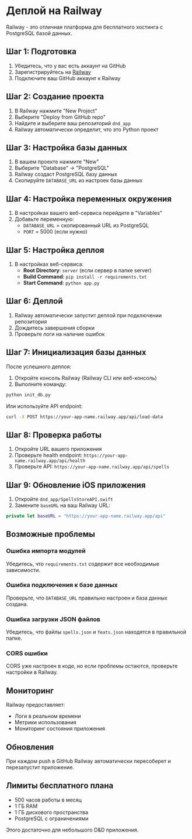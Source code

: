 # Деплой на Railway

Railway - это отличная платформа для бесплатного хостинга с PostgreSQL базой данных.

## Шаг 1: Подготовка

1. Убедитесь, что у вас есть аккаунт на GitHub
2. Зарегистрируйтесь на [Railway](https://railway.app/)
3. Подключите ваш GitHub аккаунт к Railway

## Шаг 2: Создание проекта

1. В Railway нажмите "New Project"
2. Выберите "Deploy from GitHub repo"
3. Найдите и выберите ваш репозиторий `dnd_app`
4. Railway автоматически определит, что это Python проект

## Шаг 3: Настройка базы данных

1. В вашем проекте нажмите "New"
2. Выберите "Database" → "PostgreSQL"
3. Railway создаст PostgreSQL базу данных
4. Скопируйте `DATABASE_URL` из настроек базы данных

## Шаг 4: Настройка переменных окружения

1. В настройках вашего веб-сервиса перейдите в "Variables"
2. Добавьте переменную:
   - `DATABASE_URL` = скопированный URL из PostgreSQL
   - `PORT` = 5000 (если нужно)

## Шаг 5: Настройка деплоя

1. В настройках веб-сервиса:
   - **Root Directory**: `server` (если сервер в папке server)
   - **Build Command**: `pip install -r requirements.txt`
   - **Start Command**: `python app.py`

## Шаг 6: Деплой

1. Railway автоматически запустит деплой при подключении репозитория
2. Дождитесь завершения сборки
3. Проверьте логи на наличие ошибок

## Шаг 7: Инициализация базы данных

После успешного деплоя:

1. Откройте консоль Railway (Railway CLI или веб-консоль)
2. Выполните команду:
```bash
python init_db.py
```

Или используйте API endpoint:
```bash
curl -X POST https://your-app-name.railway.app/api/load-data
```

## Шаг 8: Проверка работы

1. Откройте URL вашего приложения
2. Проверьте health endpoint: `https://your-app-name.railway.app/api/health`
3. Проверьте API: `https://your-app-name.railway.app/api/spells`

## Шаг 9: Обновление iOS приложения

1. Откройте `dnd_app/SpellsStoreAPI.swift`
2. Замените `baseURL` на ваш Railway URL:
```swift
private let baseURL = "https://your-app-name.railway.app/api"
```

## Возможные проблемы

### Ошибка импорта модулей
Убедитесь, что `requirements.txt` содержит все необходимые зависимости.

### Ошибка подключения к базе данных
Проверьте, что `DATABASE_URL` правильно настроен и база данных создана.

### Ошибка загрузки JSON файлов
Убедитесь, что файлы `spells.json` и `feats.json` находятся в правильной папке.

### CORS ошибки
CORS уже настроен в коде, но если проблемы остаются, проверьте настройки в Railway.

## Мониторинг

Railway предоставляет:
- Логи в реальном времени
- Метрики использования
- Мониторинг состояния приложения

## Обновления

При каждом push в GitHub Railway автоматически пересоберет и перезапустит приложение.

## Лимиты бесплатного плана

- 500 часов работы в месяц
- 1 ГБ RAM
- 1 ГБ дискового пространства
- PostgreSQL с ограничениями

Этого достаточно для небольшого D&D приложения.
